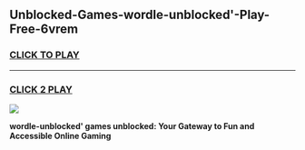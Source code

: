 
## Unblocked-Games-wordle-unblocked'-Play-Free-6vrem
<h3>
<a href="https://premium76.site?title=wordle-unblocked'&ref=18A1">CLICK TO PLAY</a></h3>
<hr>

<h3>
<a href="https://premium76.site?title=wordle-unblocked'&ref=18A1">CLICK 2 PLAY</a>
  
</h3>

<a href="https://premium76.site?title=wordle-unblocked'&ref=18A1"><img src="https://clearcache.store/games.png"></a>


**wordle-unblocked' games unblocked: Your Gateway to Fun and Accessible Online Gaming**

